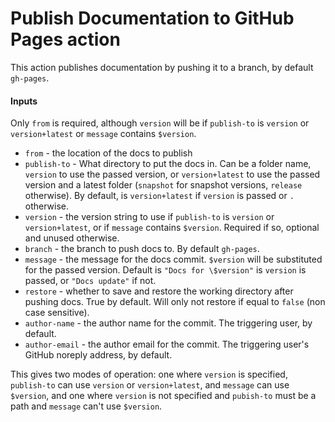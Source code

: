 # Publish Documentation to GitHub Pages action

This action publishes documentation by pushing it to a branch, by default `gh-pages`.

#### Inputs

Only `from` is required, although `version` will be if `publish-to` is `version` or `version+latest` or `message`
contains `$version`.

* `from` - the location of the docs to publish
* `publish-to` - What directory to put the docs in. Can be a folder name, `version` to use the passed version,
  or `version+latest` to use the passed version and a latest folder (`snapshot` for snapshot versions, `release`
  otherwise). By default, is `version+latest` if `version` is passed or `.` otherwise.
* `version` - the version string to use if `publish-to` is `version` or `version+latest`, or if `message`
  contains `$version`. Required if so, optional and unused otherwise.
* `branch` - the branch to push docs to. By default `gh-pages`.
* `message` - the message for the docs commit.  `$version` will be substituted for the passed version. Default
  is `"Docs for \$version"` is `version` is passed, or `"Docs update"` if not.
* `restore` - whether to save and restore the working directory after pushing docs. True by default. Will only not
  restore if equal to `false` (non case sensitive).
* `author-name` - the author name for the commit.  The triggering user, by default.
* `author-email` - the author email for the commit.  The triggering user's GitHub noreply address, by default.

This gives two modes of operation: one where `version` is specified, `publish-to` can use `version` or `version+latest`,
and `message` can use `$version`, and one where `version` is not specified and `pubish-to` must be a path and `message`
can't use `$version`.